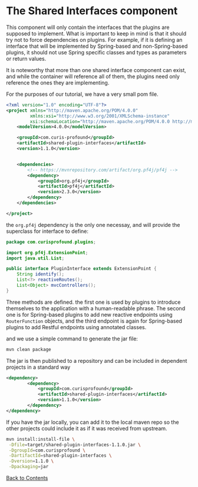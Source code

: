 # The Shared Interfaces component

This component will only contain the interfaces that the plugins are supposed to implement. What is important to keep in mind is that it should try not to force dependencies on plugins. For example, if it is defining an interface that will
be implemented by Spring-based and non-Spring-based plugins, it should not use Spring specific classes and types as parameters or return values. 

It is noteworthy that more than one shared interface component can exist, and while the container will reference all of them, the plugins need only reference
the ones they are implementing.

For the purposes of our tutorial, we have a very small pom file.


```xml
<?xml version="1.0" encoding="UTF-8"?>
<project xmlns="http://maven.apache.org/POM/4.0.0"
         xmlns:xsi="http://www.w3.org/2001/XMLSchema-instance"
         xsi:schemaLocation="http://maven.apache.org/POM/4.0.0 http://maven.apache.org/xsd/maven-4.0.0.xsd">
    <modelVersion>4.0.0</modelVersion>

    <groupId>com.curis-profound</groupId>
    <artifactId>shared-plugin-interfaces</artifactId>
    <version>1.1.0</version>


    <dependencies>
        <!-- https://mvnrepository.com/artifact/org.pf4j/pf4j -->
        <dependency>
            <groupId>org.pf4j</groupId>
            <artifactId>pf4j</artifactId>
            <version>2.3.0</version>
        </dependency>
    </dependencies>

</project>
```

the ```org.pf4j``` dependency is the only one necessay, and will provide the superclass for interface to define:

```java
package com.curisprofound.plugins;

import org.pf4j.ExtensionPoint;
import java.util.List;

public interface PluginInterface extends ExtensionPoint {
    String identify();
    List<?> reactiveRoutes();
    List<Object> mvcControllers();
}
``` 

Three methods are defined. the first one is used by plugins to introduce themselves to the application with a human-readable phrase. The second one is for Spring-based plugins to add new reactive endpoints using ```RouterFunction``` objects, and the third endpoint is again for Spring-based plugins to add Restful endpoints using annotated classes.


and we use a simple command to generate the jar file:

```bash
mvn clean package
```

The jar is then published to a repository and can be included in dependent projects in a standard way

```xml
<dependency>
        <dependency>
            <groupId>com.curisprofound</groupId>
            <artifactId>shared-plugin-interfaces</artifactId>
            <version>1.1.0</version>
        </dependency>
</dependency>
```

If you have the jar locally, you can add it to the local maven repo so the other projects could include it as if it was received from upstream. 

```bash
mvn install:install-file \
 -Dfile=target/shared-plugin-interfaces-1.1.0.jar \
 -DgroupId=com.curisprofound \
 -DartifactId=shared-plugin-interfaces \
 -Dversion=1.1.0 \
 -Dpackaging=jar
```

[Back to Contents](../#contents)

[PF4J]: https://github.com/pf4j/pf4j


